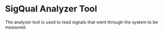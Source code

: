 SigQual Analyzer Tool
=====================

The analyzer tool is used to read signals that went through the system to be measured.

